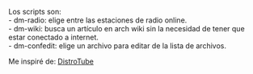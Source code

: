 Los scripts son:  
    - dm-radio: elige entre las estaciones de radio online.  
    - dm-wiki: busca un artículo en arch wiki sin la necesidad de tener que estar conectado a internet.  
    - dm-confedit: elige un archivo para editar de la lista de archivos.  

Me inspiré de: [DistroTube](https://distro.tube/ "Página principal de DT.")
